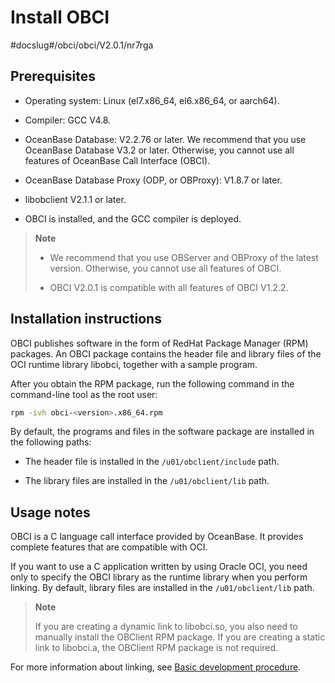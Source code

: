 # Install OBCI

#docslug#/obci/obci/V2.0.1/nr7rga

## Prerequisites

* Operating system: Linux (el7.x86_64, el6.x86_64, or aarch64).

* Compiler: GCC V4.8.

* OceanBase Database: V2.2.76 or later. We recommend that you use OceanBase Database V3.2 or later. Otherwise, you cannot use all features of OceanBase Call Interface (OBCI).

* OceanBase Database Proxy (ODP, or OBProxy): V1.8.7 or later.

* libobclient V2.1.1 or later.

* OBCI is installed, and the GCC compiler is deployed.

> **Note**
>
> * We recommend that you use OBServer and OBProxy of the latest version. Otherwise, you cannot use all features of OBCI.
>
> * OBCI V2.0.1 is compatible with all features of OBCI V1.2.2.

## Installation instructions

OBCI publishes software in the form of RedHat Package Manager (RPM) packages. An OBCI package contains the header file and library files of the OCI runtime library libobci, together with a sample program.

After you obtain the RPM package, run the following command in the command-line tool as the root user:

```bash
rpm -ivh obci-<version>.x86_64.rpm
```

By default, the programs and files in the software package are installed in the following paths:

* The header file is installed in the `/u01/obclient/include` path.

* The library files are installed in the `/u01/obclient/lib` path.

## Usage notes

OBCI is a C language call interface provided by OceanBase. It provides complete features that are compatible with OCI.

If you want to use a C application written by using Oracle OCI, you need only to specify the OBCI library as the runtime library when you perform linking. By default, library files are installed in the `/u01/obclient/lib` path.

> **Note**
>
> If you are creating a dynamic link to libobci.so, you also need to manually install the OBClient RPM package. If you are creating a static link to libobci.a, the OBClient RPM package is not required.

For more information about linking, see [Basic development procedure](6.developer-guide/1.basic-steps-of-development.md).
